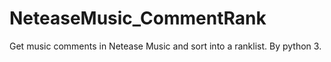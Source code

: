 # NeteaseMusic_CommentRank
Get music comments in Netease Music and sort into a ranklist. By python 3.
